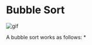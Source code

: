 # Bubble Sort
![gif](https://upload.wikimedia.org/wikipedia/commons/0/06/Bubble-sort.gif)

A bubble sort works as follows:
* 
